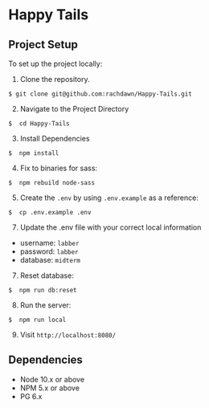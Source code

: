 Happy Tails
=========

## Project Setup

To set up the project locally:

1. Clone the repository.
```
$ git clone git@github.com:rachdawn/Happy-Tails.git
```

2. Navigate to the Project Directory

```
$  cd Happy-Tails
```

3. Install Dependencies

```
$  npm install
```

4. Fix to binaries for sass:
```
$  npm rebuild node-sass
```

5. Create the `.env` by using `.env.example` as a reference:
```
$  cp .env.example .env
```
   
7. Update the .env file with your correct local information 
  - username: `labber` 
  - password: `labber` 
  - database: `midterm`

7. Reset database:
```
$  npm run db:reset
```

8. Run the server:
```
$  npm run local
```
9. Visit `http://localhost:8080/`

## Dependencies

- Node 10.x or above
- NPM 5.x or above
- PG 6.x

